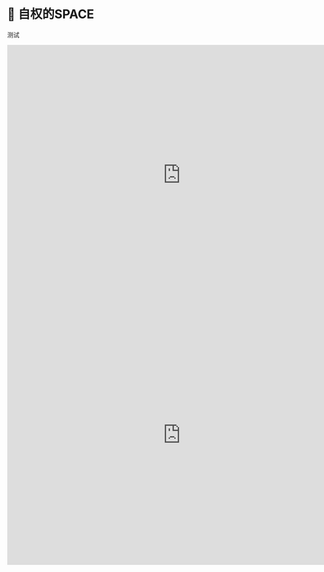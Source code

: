 # 📒 自权的SPACE


测试

<iframe src="https://selfbalancing.github.io/code/6/index1.html" width="800" height="600" frameborder="0" allowfullscreen> 您的浏览器不支持 iframe 标签。 </iframe>

<iframe src="https://selfbalancing.github.io/code/6/index3.html" width="800" height="600" frameborder="0" allowfullscreen> 您的浏览器不支持 iframe 标签。 </iframe>



